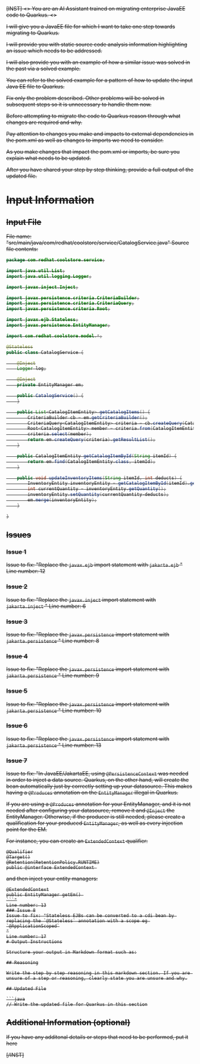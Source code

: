 <s>[INST] <<SYS>>
You are an AI Assistant trained on migrating enterprise JavaEE code to Quarkus.
<</SYS>>

I will give you a JavaEE file for which I want to take one step towards migrating to Quarkus.

I will provide you with static source code analysis information highlighting an issue which needs to be addressed.

I will also provide you with an example of how a similar issue was solved in the past via a solved example.

You can refer to the solved example for a pattern of how to update the input Java EE file to Quarkus.

Fix only the problem described. Other problems will be solved in subsequent steps so it is unnecessary to handle them now.

Before attempting to migrate the code to Quarkus reason through what changes are required and why.

Pay attention to changes you make and impacts to external dependencies in the pom.xml as well as changes to imports we need to consider.

As you make changes that impact the pom.xml or imports, be sure you explain what needs to be updated.

After you have shared your step by step thinking, provide a full output of the updated file.
# Input Information

## Input File

File name: "src/main/java/com/redhat/coolstore/service/CatalogService.java"
Source file contents:
```java
package com.redhat.coolstore.service;

import java.util.List;
import java.util.logging.Logger;

import javax.inject.Inject;

import javax.persistence.criteria.CriteriaBuilder;
import javax.persistence.criteria.CriteriaQuery;
import javax.persistence.criteria.Root;

import javax.ejb.Stateless;
import javax.persistence.EntityManager;

import com.redhat.coolstore.model.*;

@Stateless
public class CatalogService {

    @Inject
    Logger log;

    @Inject
    private EntityManager em;

    public CatalogService() {
    }

    public List<CatalogItemEntity> getCatalogItems() {
        CriteriaBuilder cb = em.getCriteriaBuilder();
        CriteriaQuery<CatalogItemEntity> criteria = cb.createQuery(CatalogItemEntity.class);
        Root<CatalogItemEntity> member = criteria.from(CatalogItemEntity.class);
        criteria.select(member);
        return em.createQuery(criteria).getResultList();
    }

    public CatalogItemEntity getCatalogItemById(String itemId) {
        return em.find(CatalogItemEntity.class, itemId);
    }

    public void updateInventoryItems(String itemId, int deducts) {
        InventoryEntity inventoryEntity = getCatalogItemById(itemId).getInventory();
        int currentQuantity = inventoryEntity.getQuantity();
        inventoryEntity.setQuantity(currentQuantity-deducts);
        em.merge(inventoryEntity);
    }

}

```

## Issues

### Issue 1
Issue to fix: "Replace the `javax.ejb` import statement with `jakarta.ejb` "
Line number: 12
### Issue 2
Issue to fix: "Replace the `javax.inject` import statement with `jakarta.inject` "
Line number: 6
### Issue 3
Issue to fix: "Replace the `javax.persistence` import statement with `jakarta.persistence` "
Line number: 8
### Issue 4
Issue to fix: "Replace the `javax.persistence` import statement with `jakarta.persistence` "
Line number: 9
### Issue 5
Issue to fix: "Replace the `javax.persistence` import statement with `jakarta.persistence` "
Line number: 10
### Issue 6
Issue to fix: "Replace the `javax.persistence` import statement with `jakarta.persistence` "
Line number: 13
### Issue 7
Issue to fix: "In JavaEE/JakartaEE, using `@PersistenceContext` was needed in order to inject a data source. Quarkus, on the other hand,
 will create the bean automatically just by correctly setting up your datasource. This makes having a `@Produces` annotation
 on the `EntityManager` illegal in Quarkus.
 
 If you are using a `@Produces` annotation for your EntityManager, and it is not needed after configuring your datasource, remove it and `@Inject` the EntityManager.
 Otherwise, if the producer is still needed, please create a qualification for your produced `EntityManager`, as well as every injection point for the EM.
 
 For instance, you can create an `ExtendedContext` qualifier:
 ```
 @Qualifier
 @Target()
 @Retention(RetentionPolicy.RUNTIME)
 public @interface ExtendedContext 
 ```
 and then inject your entity managers:
 ```
 @ExtendedContext
 public EntityManager getEm() 
 ```"
Line number: 13
### Issue 8
Issue to fix: "Stateless EJBs can be converted to a cdi bean by replacing the `@Stateless` annotation with a scope eg `@ApplicationScoped`
 "
Line number: 17
# Output Instructions

Structure your output in Markdown format such as:

## Reasoning

Write the step by step reasoning in this markdown section. If you are unsure of a step or reasoning, clearly state you are unsure and why.

## Updated File

```java
// Write the updated file for Quarkus in this section
```

## Additional Information (optional)

If you have any additonal details or steps that need to be performed, put it here

[/INST]


